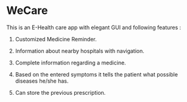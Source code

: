 # WeCare

This is an E-Health care app with elegant GUI and following features : 

1) Customized Medicine Reminder.

2) Information about nearby hospitals with navigation.

3) Complete information regarding a medicine.

4) Based on the entered symptoms it tells the patient what possible diseases he/she has.

5) Can store the previous prescription.
